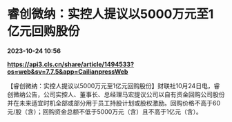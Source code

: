 # 睿创微纳：实控人提议以5000万元至1亿元回购股份

**2023-10-24 10:56**

**https://api3.cls.cn/share/article/1494533?os=web&sv=7.7.5&app=CailianpressWeb**

【睿创微纳：实控人提议以5000万元至1亿元回购股份】财联社10月24日电，睿创微纳公告，公司实控人、董事长、总经理马宏提议公司以自有资金回购公司股份并在未来适宜时机全部或部分用于员工持股计划或股权激励。回购价格不高于60元/股（含）；回购资金总额不低于5000万元（含）且不高于1亿元（含）。